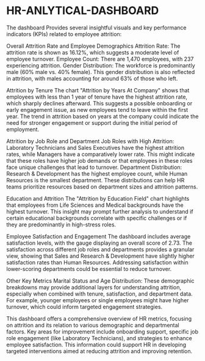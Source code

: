# HR-ANLYTICAL-DASHBOARD

The dashboard Provides several insightful visuals and key performance indicators (KPIs) related to employee attrition:

Overall Attrition Rate and Employee Demographics
 Attrition Rate: The attrition rate is shown as 16.12%, which suggests a moderate level of employee turnover.
 Employee Count: There are 1,470 employees, with 237 experiencing attrition.
 Gender Distribution: The workforce is predominantly male (60% male vs. 40% female). This gender distribution is also reflected in attrition, with males accounting for around 63% of those who left.
 
Attrition by Tenure
 The chart "Attrition by Years At Company" shows that employees with less than 1 year of tenure have the highest attrition rate, which sharply declines afterward. This suggests a possible onboarding or early 
 engagement issue, as new employees tend to leave within the first year.
 The trend in attrition based on years at the company could indicate the need for stronger engagement or support during the initial period of employment.
 
Attrition by Job Role and Department
 Job Roles with High Attrition: Laboratory Technicians and Sales Executives have the highest attrition rates, while Managers have a comparatively lower rate. This might indicate that these roles have higher 
 job demands or that employees in these roles face unique challenges that lead to turnover.
 Department Distribution: Research & Development has the highest employee count, while Human Resources is the smallest department. These distributions can help HR teams prioritize resources based on 
 department sizes and attrition patterns.
 
Education and Attrition
 The "Attrition by Education Field" chart highlights that employees from Life Sciences and Medical backgrounds have the highest turnover. This insight may prompt further analysis to understand if certain educational backgrounds correlate with specific challenges or if they are predominantly in high-stress roles.
 
Employee Satisfaction and Engagement
 The dashboard includes average satisfaction levels, with the gauge displaying an overall score of 2.73. The satisfaction across different job roles and departments provides a granular view, showing that Sales and Research & Development have slightly higher satisfaction rates than Human Resources. Addressing satisfaction within lower-scoring departments could be essential to reduce turnover.
 
Other Key Metrics
 Marital Status and Age Distribution: These demographic breakdowns may provide additional layers for understanding attrition, especially when combined with tenure, satisfaction, and department data. For example, younger employees or single employees might have higher turnover, which could inform targeted engagement strategies.

This dashboard offers a comprehensive overview of HR metrics, focusing on attrition and its relation to various demographic and departmental factors. Key areas for improvement include onboarding support, specific job role engagement (like Laboratory Technicians), and strategies to enhance employee satisfaction. This information could support HR in developing targeted interventions aimed at reducing attrition and improving retention.
